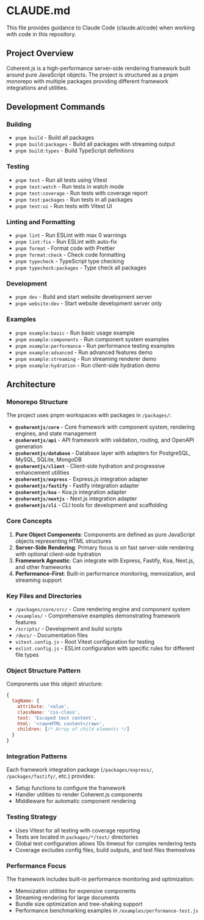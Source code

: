 # CLAUDE.md

This file provides guidance to Claude Code (claude.ai/code) when working with code in this repository.

## Project Overview

Coherent.js is a high-performance server-side rendering framework built around pure JavaScript objects. The project is structured as a pnpm monorepo with multiple packages providing different framework integrations and utilities.

## Development Commands

### Building
- `pnpm build` - Build all packages
- `pnpm build:packages` - Build all packages with streaming output
- `pnpm build:types` - Build TypeScript definitions

### Testing
- `pnpm test` - Run all tests using Vitest
- `pnpm test:watch` - Run tests in watch mode
- `pnpm test:coverage` - Run tests with coverage report
- `pnpm test:packages` - Run tests in all packages
- `pnpm test:ui` - Run tests with Vitest UI

### Linting and Formatting
- `pnpm lint` - Run ESLint with max 0 warnings
- `pnpm lint:fix` - Run ESLint with auto-fix
- `pnpm format` - Format code with Prettier
- `pnpm format:check` - Check code formatting
- `pnpm typecheck` - TypeScript type checking
- `pnpm typecheck:packages` - Type check all packages

### Development
- `pnpm dev` - Build and start website development server
- `pnpm website:dev` - Start website development server only

### Examples
- `pnpm example:basic` - Run basic usage example
- `pnpm example:components` - Run component system examples
- `pnpm example:performance` - Run performance testing examples
- `pnpm example:advanced` - Run advanced features demo
- `pnpm example:streaming` - Run streaming renderer demo
- `pnpm example:hydration` - Run client-side hydration demo

## Architecture

### Monorepo Structure
The project uses pnpm workspaces with packages in `/packages/`:

- **`@coherentjs/core`** - Core framework with component system, rendering engines, and state management
- **`@coherentjs/api`** - API framework with validation, routing, and OpenAPI generation  
- **`@coherentjs/database`** - Database layer with adapters for PostgreSQL, MySQL, SQLite, MongoDB
- **`@coherentjs/client`** - Client-side hydration and progressive enhancement utilities
- **`@coherentjs/express`** - Express.js integration adapter
- **`@coherentjs/fastify`** - Fastify integration adapter  
- **`@coherentjs/koa`** - Koa.js integration adapter
- **`@coherentjs/nextjs`** - Next.js integration adapter
- **`@coherentjs/cli`** - CLI tools for development and scaffolding

### Core Concepts

1. **Pure Object Components**: Components are defined as pure JavaScript objects representing HTML structures
2. **Server-Side Rendering**: Primary focus is on fast server-side rendering with optional client-side hydration
3. **Framework Agnostic**: Can integrate with Express, Fastify, Koa, Next.js, and other frameworks
4. **Performance-First**: Built-in performance monitoring, memoization, and streaming support

### Key Files and Directories

- `/packages/core/src/` - Core rendering engine and component system
- `/examples/` - Comprehensive examples demonstrating framework features
- `/scripts/` - Development and build scripts
- `/docs/` - Documentation files
- `vitest.config.js` - Root Vitest configuration for testing
- `eslint.config.js` - ESLint configuration with specific rules for different file types

### Object Structure Pattern

Components use this object structure:
```javascript
{
  tagName: {
    attribute: 'value',
    className: 'css-class', 
    text: 'Escaped text content',
    html: '<raw>HTML content</raw>',
    children: [/* Array of child elements */]
  }
}
```

### Integration Patterns

Each framework integration package (`/packages/express/`, `/packages/fastify/`, etc.) provides:
- Setup functions to configure the framework
- Handler utilities to render Coherent.js components
- Middleware for automatic component rendering

### Testing Strategy

- Uses Vitest for all testing with coverage reporting
- Tests are located in `packages/*/test/` directories  
- Global test configuration allows 10s timeout for complex rendering tests
- Coverage excludes config files, build outputs, and test files themselves

### Performance Focus

The framework includes built-in performance monitoring and optimization:
- Memoization utilities for expensive components
- Streaming rendering for large documents  
- Bundle size optimization and tree-shaking support
- Performance benchmarking examples in `/examples/performance-test.js`